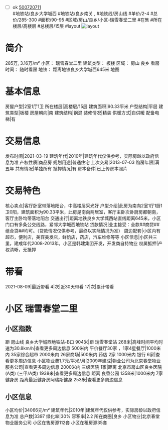 - [ ] ok [500720711](https://bj.5i5j.com/ershoufang/500720711.html)  
 #地铁站/良乡大学城西 #地铁站/良乡南关 ,  #地铁线/房山线
#单价/2-4 #总价/285-300 #面积/90-95   #区域/房山/良乡/小区-瑞雪春堂二里 #在售 #所在楼层/高楼层 #总楼层/15层 #layout 
![layout](http://image2.5i5j.com//group1/M00/F1/66/CgqJMV7V0ZWAWhXFAAHiDzQVwEM681.jpg_P5.jpg) 
# 简介 
 285万,  3.16万/m² 
小区： 瑞雪春堂二里
建筑类型： 板楼
区域： 房山 良乡
看房时间： 随时看房
地铁： 距离地铁良乡大学城西645米 地图
# 基本信息 
 房屋户型|2室1厅1卫
所在楼层|高楼层/15层
建筑面积|90.33平米
户型结构|平层
建筑类型|板楼
房屋朝向|南
建筑结构|钢混
装修情况|精装
供暖方式|自供暖
配备电梯|有
# 交易信息 
 发布时间|2021-03-19
建筑年代|2010年|建筑年代仅供参考，实际房龄以政府信息为准
产权性质|商品房
规划用途|普通住宅
上次交易|2013-07-03
购房年限|满五年
共有情况|单独所有
抵押情况|有
房本备件|已上传房本照片
# 交易特色 
 核心卖点|客厅卧室带落地阳台，中高楼层采光好
户型介绍|此房为南向2室1厅1厨1卫0阳，建筑面积为90.33平米，此房是南向两居室，客厅主卧次卧厨房都朝南，客厅主卧均带落地阳台
交通出行|距离地铁良乡大学城西站直线距离645米，小区门口有多条公交线路，紧邻大学城西地铁站
贷款情况|业主接受：全款##商贷##组合贷##均可。（贷款情况仅供参考，最终以实际情况为准）
周边配套|小区内有超市，便利店，美容美发店，鲜奶店，药店，汽车维修等等
小区信息|小区共三里，建成年代2008-2013年，小区是韩建集团开发，开发商自持物业
权属抵押|产权清晰，无抵押
# 带看 
 2021-08-09|最近带看	 4|次|近30天带看	 17|次|累计带看
# 小区 瑞雪春堂二里
## 小区指数 
 距 房山线 良乡大学城西地铁站-B口 904米|距 瑞雪春堂站 268米|高峰时间平均时速为30.8km/h|查看更多周边信息
500米内 平价餐厅30家 ，1家4星餐厅|1000米内 35家综合超市
2000米内 26家商场|500米内 药店 2家
1000米内 银行 6家|查看更多周边信息
小区物业费1.7元/平米/月|2009年建成|物业公司为北京春堂物业服务公司|查看更多周边信息
2000米内 三级医院 1家|距离 北京市房山区良乡医院(A类) (三甲/A类) 1938米|查看更多周边信息
距离 良香公园 1358米|1000米内 7家 健身房
距离最近健身房阿瑞斯健身 253米|查看更多周边信息
## 小区信息 
 小区均价|34066元/m²
建筑年代|2010年|建筑年代仅供参考，实际房龄以政府信息为准
总户数|3397
绿化率|30%
容积率|2.2
所在商圈|良乡
小区物业|北京春堂物业服务公司
小区在售房源112套
小区在租房源35套
